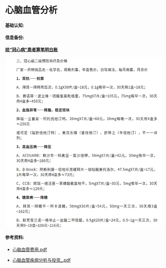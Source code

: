 # 心脑血管分析









#### 基础认知:



#### 信息备份:

[**给“冠心病”患者算笔明白账**](https://mp.weixin.qq.com/s/CMJnXTblXNz1c6_TvW-ozg)

![image-20250316211912875](心脑血管.assets/image-20250316211912875-17421311557321.png)

#### 参考资料:

-  [心脑血管费用.pdf](repository/心脑血管费用.pdf) 

-  [心脑血管疾病分析与投资_.pdf](repository/心脑血管疾病分析与投资_.pdf) 

